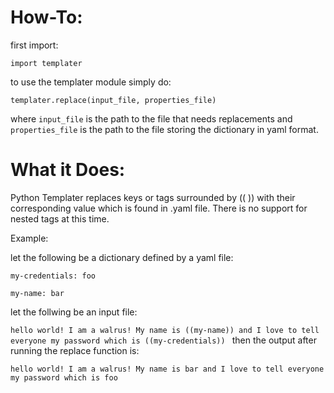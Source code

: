 How-To:
=====

first import:

`import templater`

to use the templater module simply do:

`templater.replace(input_file, properties_file)`

where `input_file` is the path to the file that needs replacements and `properties_file` is the path to the file storing the dictionary in yaml format.

What it Does:
=============

Python Templater replaces keys or tags surrounded by (( )) with their corresponding value which is found in .yaml file. There is no support for nested tags at this time.

Example:

let the following be a dictionary defined by a yaml file:

`my-credentials: foo`

`my-name: bar`

let the follwing be an input file:

`hello world!
I am a walrus!
My name is ((my-name)) and I love to tell everyone my password which is ((my-credentials))
`
then the output after running the replace function is:

`hello world!
I am a walrus!
My name is bar and I love to tell everyone my password which is foo`
